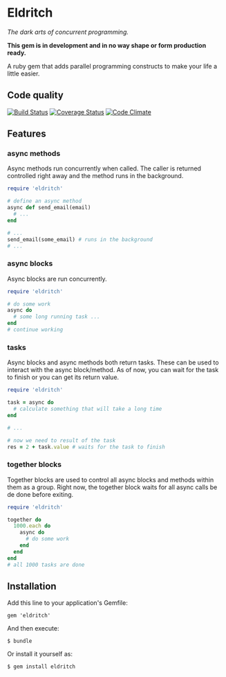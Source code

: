 Eldritch
========

_The dark arts of concurrent programming._

**This gem is in development and in no way shape or form production ready.**

A ruby gem that adds parallel programming constructs to make your life a little easier.

Code quality
------------

[![Build Status](http://travis-ci.org/beraboris/eldritch.svg?branch=master)](http://travis-ci.org/beraboris/eldritch)
[![Coverage Status](http://coveralls.io/repos/beraboris/eldritch/badge.png)](http://coveralls.io/r/beraboris/eldritch)
[![Code Climate](http://codeclimate.com/github/beraboris/eldritch.png)](http://codeclimate.com/github/beraboris/eldritch)

Features
--------

### async methods

Async methods run concurrently when called. The caller is returned controlled right away and the method runs in the
background.

```ruby
require 'eldritch'

# define an async method
async def send_email(email)
  # ...
end

# ...
send_email(some_email) # runs in the background
# ...
```

### async blocks

Async blocks are run concurrently.

```ruby
require 'eldritch'

# do some work
async do
  # some long running task ...
end
# continue working
```

### tasks

Async blocks and async methods both return tasks. These can be used to interact with the async block/method. As of now,
you can wait for the task to finish or you can get its return value.

```ruby
require 'eldritch'

task = async do
  # calculate something that will take a long time
end

# ...

# now we need to result of the task
res = 2 + task.value # waits for the task to finish
```

### together blocks

Together blocks are used to control all async blocks and methods within them as a group. Right now, the together block
waits for all async calls be de done before exiting.

```ruby
require 'eldritch'

together do
  1000.each do
    async do
      # do some work
    end
  end
end
# all 1000 tasks are done
```

Installation
------------

Add this line to your application's Gemfile:

    gem 'eldritch'

And then execute:

    $ bundle

Or install it yourself as:

    $ gem install eldritch
